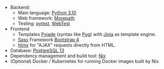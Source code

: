 - Backend:
  - Main language: [Python 3.10](https://www.python.org)
  - Web framework: [Morepath](http://morepath.readthedocs.org)
  - Testing: [pytest](https://pytest.org),
    [WebTest](https://docs.pylonsproject.org/projects/webtest/en/latest/)
- Frontend
  - Templates [Pyjade](https://github.com/syrusakbary/pyjade) (syntax like [Pug](https://pugjs.org))
    with [Jinja](https://jinja.palletsprojects.com) as template engine.
  - [Sass](https://sass-lang.com) Framework [Bootstrap 4](https://getbootstrap.com)
  - [htmx](https://htmx.org) for "AJAX" requests directly from HTML.
- Database: [PostgreSQL 13](https://www.postgresql.com)
- Dependency management and build tool: [Nix](https://nixos.org/nix)
- (Optional) Docker / Kubernetes for running Docker images built by Nix
